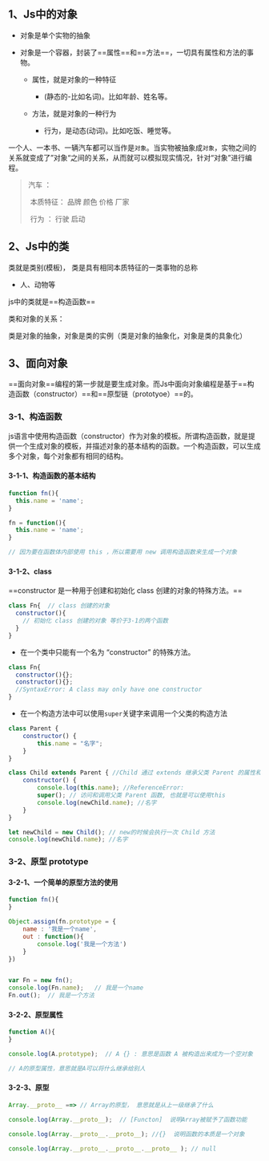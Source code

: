 ## 1、Js中的对象

+ 对象是单个实物的抽象

+ 对象是一个容器，封装了==属性==和==方法==，一切具有属性和方法的事物。

  - 属性，就是对象的一种特征
    - (静态的-比如名词)。比如年龄、姓名等。

  - 方法，就是对象的一种行为
    - 行为，是动态(动词)。比如吃饭、睡觉等。

一个人、一本书、一辆汽车都可以当作是`对象`。当实物被抽象成`对象`，实物之间的关系就变成了”对象“之间的关系，从而就可以模拟现实情况，针对“对象”进行编程。

> 汽车 ：
>
> ​     本质特征：  品牌    颜色     价格     厂家
>
> ​     行为 ：     行驶    启动



## 2、Js中的类

类就是类别(模板)， 类是具有相同本质特征的一类事物的总称

+ 人、动物等



js中的类就是==构造函数==



类和对象的关系：

类是对象的抽象，对象是类的实例（类是对象的抽象化，对象是类的具象化）



## 3、面向对象

==面向对象==编程的第一步就是要生成对象。而Js中面向对象编程是基于==构造函数（constructor）==和==原型链（prototyoe）==的。



### 3-1、构造函数

js语言中使用构造函数（constructor）作为对象的模板。所谓构造函数，就是提供一个生成对象的模板，并描述对象的基本结构的函数。一个构造函数，可以生成多个对象，每个对象都有相同的结构。



#### 3-1-1、构造函数的基本结构

```javascript
function fn(){
  this.name = 'name';
}

fn = function(){
  this.name = 'name';
}

// 因为要在函数体内部使用 this ，所以需要用 new 调用构造函数来生成一个对象
```



#### 3-1-2、class

==constructor 是一种用于创建和初始化 class 创建的对象的特殊方法。==

```javascript
class Fn{  // class 创建的对象
  constructor(){ 
    // 初始化 class 创建的对象 等价于3-1的两个函数
  }
}
```

- 在一个类中只能有一个名为 “constructor” 的特殊方法。

```javascript
class Fn{
  constructor(){};
  constructor(){};
  //SyntaxError: A class may only have one constructor
}
```

- 在一个构造方法中可以使用`super`关键字来调用一个父类的构造方法

```javascript
class Parent {
    constructor() {
        this.name = "名字";
    }
}

class Child extends Parent { //Child 通过 extends 继承父类 Parent 的属性和方法
    constructor() {
      	console.log(this.name); //ReferenceError:
        super(); // 访问和调用父类 Parent 函数, 也就是可以使用this
      	console.log(newChild.name); //名字
    }
}

let newChild = new Child(); // new的时候会执行一次 Child 方法
console.log(newChild.name); //名字
```



### 3-2、原型 prototype

#### 3-2-1、一个简单的原型方法的使用

```javascript
function fn(){
}

Object.assign(fn.prototype = {
    name : '我是一个name',
    out : function(){
        console.log('我是一个方法')
    }
})


var Fn = new fn();
console.log(Fn.name);   // 我是一个name
Fn.out();  // 我是一个方法
```

#### 3-2-2、原型属性

```javascript
function A(){
}

console.log(A.prototype);  // A {} : 意思是函数 A 被构造出来成为一个空对象

// A的原型属性，意思就是A可以将什么继承给别人
```



#### 3-2-3、原型

```javascript
Array.__proto__ ==> // Array的原型， 意思就是从上一级继承了什么

console.log(Array.__proto__);  // [Functon]  说明Array被赋予了函数功能

console.log(Array.__proto__.__proto__); //{}  说明函数的本质是一个对象

console.log(Array.__proto__.__proto__.__proto__ ); // null
```



